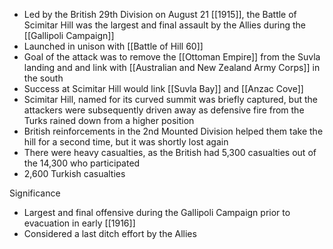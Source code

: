 - Led by the British 29th Division on August 21 [[1915]], the Battle of Scimitar Hill was the largest and final assault by the Allies during the [[Gallipoli Campaign]]
- Launched in unison with [[Battle of Hill 60]]
- Goal of the attack was to remove the [[Ottoman Empire]] from the Suvla landing and and link with [[Australian and New Zealand Army Corps]] in the south
- Success at Scimitar Hill would link [[Suvla Bay]] and [[Anzac Cove]]
- Scimitar Hill, named for its curved summit was briefly captured, but the attackers were subsequently driven away as defensive fire from the Turks rained down from a higher position
- British reinforcements in the 2nd Mounted Division helped them take the hill for a second time, but it was shortly lost again
- There were heavy casualties, as the British had 5,300 casualties out of the 14,300 who participated
- 2,600 Turkish casualties

Significance
- Largest and final offensive during the Gallipoli Campaign prior to evacuation in early [[1916]]
- Considered a last ditch effort by the Allies